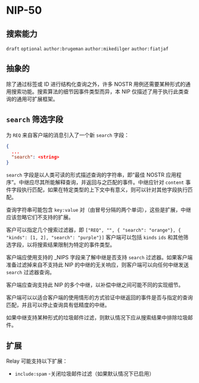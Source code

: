 NIP-50
======

搜索能力
-----------------

 `draft` `optional` `author:brugeman` `author:mikedilger` `author:fiatjaf`

## 抽象的

除了通过标签或 ID 进行结构化查询之外，许多 NOSTR 用例还需要某种形式的通用搜索功能。搜索算法的细节因事件类型而异，本 NIP 仅描述了用于执行此类查询的通用可扩展框架。

##  `search` 筛选字段

为 `REQ` 来自客户端的消息引入了一个新 `search` 字段：
```json
{
  ...
  "search": <string>
}
```
 `search` 字段是以人类可读的形式描述查询的字符串，即“最佳 NOSTR 应用程序”。中继应尽其所能解释查询，并返回与之匹配的事件。中继应针对 `content` 事件字段执行匹配，如果在特定类型的上下文中有意义，则可以针对其他字段执行匹配。

查询字符串可能包含 `key:value` 对（由冒号分隔的两个单词），这些是扩展，中继应该忽略它们不支持的扩展。

客户可以指定几个搜索过滤器，即 `["REQ", "", { "search": "orange"}, { "kinds": [1, 2], "search": "purple"}]` 客户端可以包括 `kinds` `ids` 和其他筛选字段，以将搜索结果限制为特定的事件类型。

客户端应使用支持的 _NIPS 字段来了解中继是否支持 `search` 过滤器。如果客户端准备过滤掉来自不支持此 NIP 的中继的无关响应，则客户端可以向任何中继发送 `search` 过滤器查询。

客户端应查询支持此 NIP 的多个中继，以补偿中继之间可能不同的实现细节。

客户端可以以适合客户端的使用情形的方式验证中继返回的事件是否与指定的查询匹配，并且可以停止查询具有低精度的中继。

如果中继支持某种形式的垃圾邮件过滤，则默认情况下应从搜索结果中排除垃圾邮件。

## 扩展

Relay 可能支持以下扩展：
-  `include:spam` -关闭垃圾邮件过滤（如果默认情况下已启用）
